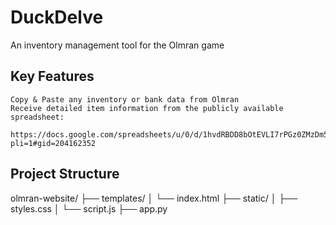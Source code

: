 # DuckDelve
An inventory management tool for the Olmran game

## Key Features
    Copy & Paste any inventory or bank data from Olmran
    Receive detailed item information from the publicly available spreadsheet:
        https://docs.google.com/spreadsheets/u/0/d/1hvdRBDD8bOtEVLI7rPGz0ZMzDm5_5cuX/htmlview?pli=1#gid=204162352

## Project Structure
olmran-website/
├── templates/
│   └── index.html
├── static/
│   ├── styles.css
│   └── script.js
├── app.py 